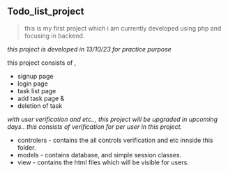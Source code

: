 ## **Todo_list_project**

> this is my first project which i am currently developed using php and 
> focusing in backend.

*this project is developed in 13/10/23 for practice purpose*

 this project consists of   ,  
 - signup page
 - login page
 - task list page
 - add task page &
 - deletion of task

*with user verification and etc.., this project will be upgraded in upcoming days..
this consists of verification for per user in this project.*

 - controlers - contains the all controls verification and etc innside
   this folder.
 - models - contains database, and simple session classes.
 - view - contains the html files which will be visible for users.

